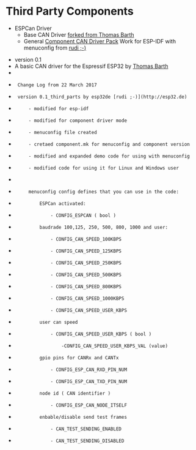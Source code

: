 # Third Party Components

- ESPCan Driver 
  - Base CAN Driver [forked from Thomas Barth](https://github.com/ThomasBarth/ESP32-CAN-Driver)
  - General [Component CAN Driver Pack](https://github.com/ESP32DE/ESP32-CAN-Driver/tree/Component_CAN_Driver_Pack) Work for ESP-IDF with menuconfig from [rudi ;-)](http://esp32.de)

 * version 0.1
 * A basic CAN driver for the Espressif ESP32 by [Thomas Barth](http://barth-dev.de)
 *
 *		Change Log from 22 March 2017
 * 		version 0.1_third_parts by esp32de [rudi ;-)](http://esp32.de)
 *  		- modified for esp-idf
 *  		- modified for component driver mode
 *			- menuconfig file created
 * 			- cretaed component.mk for menuconfig and component version 
 *  		- modified and expanded demo code for using with menuconfig
 *			- modified code for using it for Linux and Windows user
 *
 *			menuconfig config defines that you can use in the code:
 *				ESPCan activated:
 *					- CONFIG_ESPCAN ( bool ) 
 * 				baudrade 100,125, 250, 500, 800, 1000 and user: 
 *					- CONFIG_CAN_SPEED_100KBPS 
 *					- CONFIG_CAN_SPEED_125KBPS
 *					- CONFIG_CAN_SPEED_250KBPS
 *					- CONFIG_CAN_SPEED_500KBPS
 *					- CONFIG_CAN_SPEED_800KBPS
 *					- CONFIG_CAN_SPEED_1000KBPS
 *					- CONFIG_CAN_SPEED_USER_KBPS
 *				user can speed
 *					- CONFIG_CAN_SPEED_USER_KBPS ( bool )
 *						-CONFIG_CAN_SPEED_USER_KBPS_VAL (value)
 *				gpio pins for CANRx and CANTx
 *					- CONFIG_ESP_CAN_RXD_PIN_NUM
 *					- CONFIG_ESP_CAN_TXD_PIN_NUM 
 *				node id ( CAN identifier )
 *					- CONFIG_ESP_CAN_NODE_ITSELF
 *				enbable/disable send test frames
 *					- CAN_TEST_SENDING_ENABLED
 *					- CAN_TEST_SENDING_DISABLED 
 
  


    
